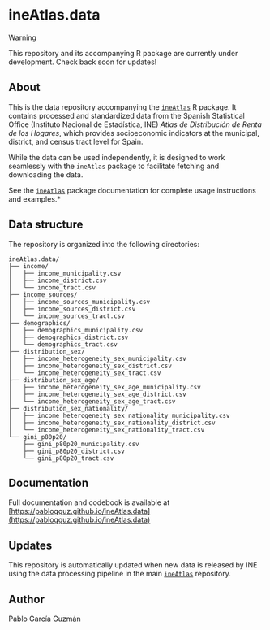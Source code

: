 # ineAtlas.data

> [!WARNING]  
> This repository and its accompanying R package are currently under development. Check back soon for updates!

## About

This is the data repository accompanying the [`ineAtlas`](https://github.com/pablogguz/ineAtlas) R package. It contains processed and standardized data from the Spanish Statistical Office (Instituto Nacional de Estadística, INE) _Atlas de Distribución de Renta de los Hogares_, which provides socioeconomic indicators at the municipal, district, and census tract level for Spain.

While the data can be used independently, it is designed to work seamlessly with the `ineAtlas` package to facilitate fetching and downloading the data.

See the [`ineAtlas`](https://github.com/pablogguz/ineAtlas) package documentation for complete usage instructions and examples.*

## Data structure

The repository is organized into the following directories:

```
ineAtlas.data/
├── income/
│   ├── income_municipality.csv
│   ├── income_district.csv
│   └── income_tract.csv
├── income_sources/
│   ├── income_sources_municipality.csv
│   ├── income_sources_district.csv
│   └── income_sources_tract.csv
├── demographics/
│   ├── demographics_municipality.csv
│   ├── demographics_district.csv
│   └── demographics_tract.csv
├── distribution_sex/
│   ├── income_heterogeneity_sex_municipality.csv
│   ├── income_heterogeneity_sex_district.csv
│   └── income_heterogeneity_sex_tract.csv
├── distribution_sex_age/
│   ├── income_heterogeneity_sex_age_municipality.csv
│   ├── income_heterogeneity_sex_age_district.csv
│   └── income_heterogeneity_sex_age_tract.csv
├── distribution_sex_nationality/
│   ├── income_heterogeneity_sex_nationality_municipality.csv
│   ├── income_heterogeneity_sex_nationality_district.csv
│   └── income_heterogeneity_sex_nationality_tract.csv
└── gini_p80p20/
    ├── gini_p80p20_municipality.csv
    ├── gini_p80p20_district.csv
    └── gini_p80p20_tract.csv
```

## Documentation

Full documentation and codebook is available at [https://pablogguz.github.io/ineAtlas.data](https://pablogguz.github.io/ineAtlas.data)

## Updates

This repository is automatically updated when new data is released by INE using the data processing pipeline in the main [`ineAtlas`](https://github.com/pablogguz/ineAtlas) repository.

## Author

Pablo García Guzmán  
